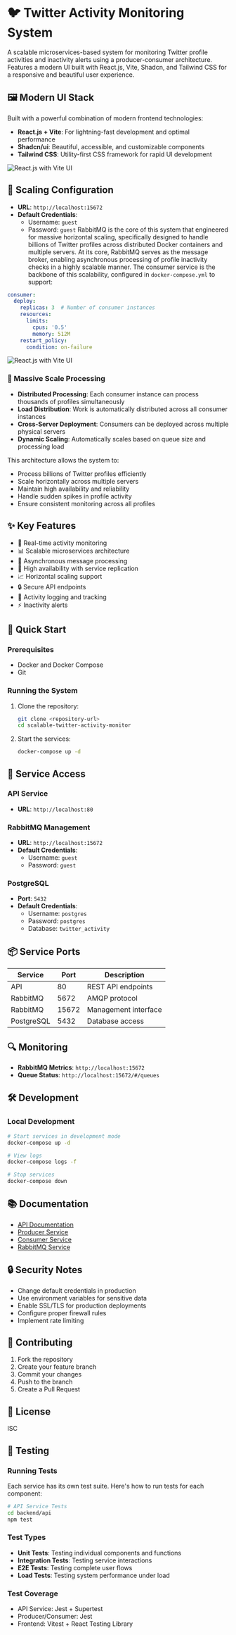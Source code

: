 # 🐦 Twitter Activity Monitoring System

A scalable microservices-based system for monitoring Twitter profile activities and inactivity alerts using a producer-consumer architecture. Features a modern UI built with React.js, Vite, Shadcn, and Tailwind CSS for a responsive and beautiful user experience.

## 🖼️ Modern UI Stack

Built with a powerful combination of modern frontend technologies:
- **React.js + Vite**: For lightning-fast development and optimal performance
- **Shadcn/ui**: Beautiful, accessible, and customizable components
- **Tailwind CSS**: Utility-first CSS framework for rapid UI development

![React.js with Vite UI](ui.png)

## 🔄 Scaling Configuration
- **URL**: `http://localhost:15672`
- **Default Credentials**:
  - Username: `guest`
  - Password: `guest`
RabbitMQ is the core of this system that engineered for massive horizontal scaling, specifically designed to handle billions of Twitter profiles across distributed Docker containers and multiple servers. At its core, RabbitMQ serves as the message broker, enabling asynchronous processing of profile inactivity checks in a highly scalable manner. The consumer service is the backbone of this scalability, configured in `docker-compose.yml` to support:

```yaml
consumer:
  deploy:
    replicas: 3  # Number of consumer instances
    resources:
      limits:
        cpus: '0.5'
        memory: 512M
    restart_policy:
      condition: on-failure
```
![React.js with Vite UI](rabbitmq.png)
### 🚀 Massive Scale Processing
- **Distributed Processing**: Each consumer instance can process thousands of profiles simultaneously
- **Load Distribution**: Work is automatically distributed across all consumer instances
- **Cross-Server Deployment**: Consumers can be deployed across multiple physical servers
- **Dynamic Scaling**: Automatically scales based on queue size and processing load

This architecture allows the system to:
- Process billions of Twitter profiles efficiently
- Scale horizontally across multiple servers
- Maintain high availability and reliability
- Handle sudden spikes in profile activity
- Ensure consistent monitoring across all profiles

## ✨ Key Features

- 🔄 Real-time activity monitoring
- 📊 Scalable microservices architecture
- 🔌 Asynchronous message processing
- 🚀 High availability with service replication
- 📈 Horizontal scaling support
- 🔒 Secure API endpoints
- 📝 Activity logging and tracking
- ⚡ Inactivity alerts

## 🚀 Quick Start

### Prerequisites

- Docker and Docker Compose
- Git

### Running the System

1. Clone the repository:
   ```bash
   git clone <repository-url>
   cd scalable-twitter-activity-monitor
   ```

2. Start the services:
   ```bash
   docker-compose up -d
   ```

## 🔌 Service Access

### API Service
- **URL**: `http://localhost:80`

### RabbitMQ Management
- **URL**: `http://localhost:15672`
- **Default Credentials**:
  - Username: `guest`
  - Password: `guest`

### PostgreSQL
- **Port**: `5432`
- **Default Credentials**:
  - Username: `postgres`
  - Password: `postgres`
  - Database: `twitter_activity`

## 📦 Service Ports

| Service    | Port  | Description                    |
|------------|-------|--------------------------------|
| API        | 80  | REST API endpoints               |
| RabbitMQ   | 5672  | AMQP protocol                 |
| RabbitMQ   | 15672 | Management interface          |
| PostgreSQL | 5432  | Database access               |

## 🔍 Monitoring
- **RabbitMQ Metrics**: `http://localhost:15672`
- **Queue Status**: `http://localhost:15672/#/queues`

## 🛠️ Development

### Local Development
```bash
# Start services in development mode
docker-compose up -d

# View logs
docker-compose logs -f

# Stop services
docker-compose down
```

## 📚 Documentation

- [API Documentation](backend/api/README.md)
- [Producer Service](backend/producer/README.md)
- [Consumer Service](backend/consumer/README.md)
- [RabbitMQ Service](backend/rabbitmq/README.md)

## 🔒 Security Notes

- Change default credentials in production
- Use environment variables for sensitive data
- Enable SSL/TLS for production deployments
- Configure proper firewall rules
- Implement rate limiting

## 🤝 Contributing

1. Fork the repository
2. Create your feature branch
3. Commit your changes
4. Push to the branch
5. Create a Pull Request

## 📄 License

ISC 

## 🧪 Testing

### Running Tests

Each service has its own test suite. Here's how to run tests for each component:

```bash
# API Service Tests
cd backend/api
npm test
```

### Test Types
- **Unit Tests**: Testing individual components and functions
- **Integration Tests**: Testing service interactions
- **E2E Tests**: Testing complete user flows
- **Load Tests**: Testing system performance under load

### Test Coverage
- API Service: Jest + Supertest
- Producer/Consumer: Jest
- Frontend: Vitest + React Testing Library 